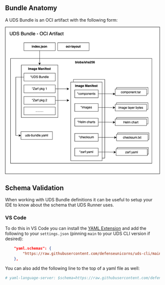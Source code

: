 ## Bundle Anatomy
A UDS Bundle is an OCI artifact with the following form:

![](.images/uds-bundle.png)

## Schema Validation

When working with UDS Bundle definitions it can be useful to setup your IDE to know about the schema that UDS Runner uses.

### VS Code

To do this in VS Code you can install the [YAML Extension](https://marketplace.visualstudio.com/items?itemName=redhat.vscode-yaml) and add the following to your `settings.json` (pinning `main` to your UDS CLI version if desired):

```json
    "yaml.schemas": {
        "https://raw.githubusercontent.com/defenseunicorns/uds-cli/main/uds.schema.json": "uds-bundle.yaml"
    },
```

You can also add the following line to the top of a yaml file as well:

```yaml
# yaml-language-server: $schema=https://raw.githubusercontent.com/defenseunicorns/uds-cli/main/uds.schema.json
```
